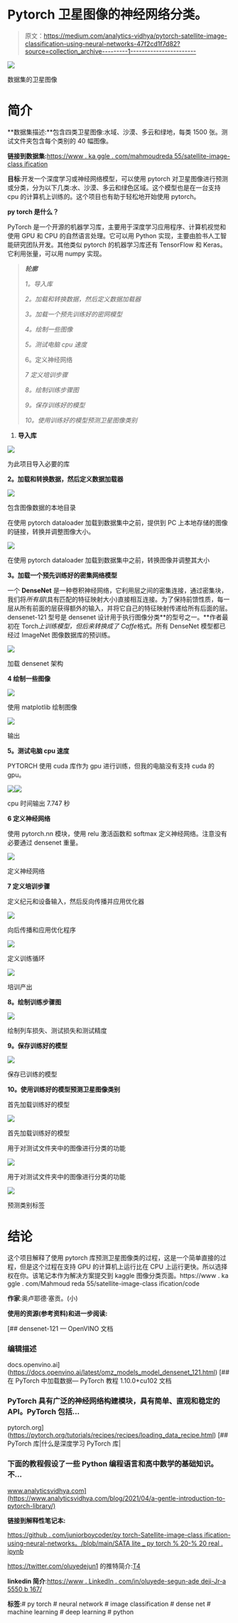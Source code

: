 # Pytorch 卫星图像的神经网络分类。

> 原文：<https://medium.com/analytics-vidhya/pytorch-satellite-image-classification-using-neural-networks-47f2cd1f7d82?source=collection_archive---------1----------------------->

![](img/0ee540c090e4d731db5ce8741e6ebbe3.png)

数据集的卫星图像

# **简介**

**数据集描述:**包含四类卫星图像:水域、沙漠、多云和绿地，每类 1500 张。测试文件夹包含每个类别的 40 幅图像。

**链接到数据集:**[https://www . ka ggle . com/mahmoudreda 55/satellite-image-class ification](https://www.kaggle.com/mahmoudreda55/satellite-image-classification)

**目标**:开发一个深度学习或神经网络模型，可以使用 pytorch 对卫星图像进行预测或分类，分为以下几类:水、沙漠、多云和绿色区域。这个模型也是在一台支持 cpu 的计算机上训练的。这个项目也有助于轻松地开始使用 pytorch。

**py torch 是什么？**

PyTorch 是一个开源的机器学习库，主要用于深度学习应用程序、计算机视觉和使用 GPU 和 CPU 的自然语言处理。它可以用 Python 实现，主要由脸书人工智能研究团队开发。其他类似 pytorch 的机器学习库还有 TensorFlow 和 Keras。它利用张量，可以用 numpy 实现。

> ***轮廓***
> 
> *1。导入库*
> 
> *2。加载和转换数据，然后定义数据加载器*
> 
> *3。加载一个预先训练好的密网模型*
> 
> *4。绘制一些图像*
> 
> *5。测试电脑 cpu 速度*
> 
> 6。定义神经网络
> 
> *7 定义培训步骤*
> 
> *8。绘制训练步骤图*
> 
> *9。保存训练好的模型*
> 
> *10。使用训练好的模型预测卫星图像类别*

1.  **导入库**

![](img/f4bad212de178bfc17fe51ec81ae35cf.png)

为此项目导入必要的库

**2。加载和转换数据，然后定义数据加载器**

![](img/e9835d304d6979e014d900537f22cb06.png)

包含图像数据的本地目录

在使用 pytorch dataloader 加载到数据集中之前，提供到 PC 上本地存储的图像的链接，转换并调整图像大小。

![](img/fa8e9bdd1412067a3ea5efff95ba19f5.png)

在使用 pytorch dataloader 加载到数据集中之前，转换图像并调整其大小

**3。加载一个预先训练好的密集网络模型**

一个 **DenseNet** 是一种卷积神经网络，它利用层之间的密集连接，通过密集块，我们将*所有层*(具有匹配的特征映射大小)直接相互连接。为了保持前馈性质，每一层从所有前面的层获得额外的输入，并将它自己的特征映射传递给所有后面的层。densenet-121 型号是 densenet 设计用于执行图像分类**的型号之一。**作者最初在 Torch*上训练模型，但后来转换成了 Caffe*格式。所有 DenseNet 模型都已经过 ImageNet 图像数据库的预训练。

![](img/6c0dbc7a92bbf5deb70ced69d86a48d5.png)

加载 densenet 架构

**4 绘制一些图像**

![](img/810e760bd9379153a67c9a14ab26f117.png)

使用 matplotlib 绘制图像

![](img/6039281aadad7cf3384927a9f83817a6.png)

输出

**5。测试电脑 cpu 速度**

PYTORCH 使用 cuda 库作为 gpu 进行训练，但我的电脑没有支持 cuda 的 gpu。

![](img/7fcb6750193e333613620ffe107c058f.png)![](img/7db50c92cfbcf1081a4986b47587a1e7.png)

cpu 时间输出 7.747 秒

**6 定义神经网络**

使用 pytorch.nn 模块，使用 relu 激活函数和 softmax 定义神经网络。注意没有必要通过 densenet 重量。

![](img/620e3cf01f36488a66bb543155abb5b1.png)

定义神经网络

**7 定义培训步骤**

定义纪元和设备输入，然后反向传播并应用优化器

![](img/2555739016cf6dc467e1fa365ae39583.png)

向后传播和应用优化程序

![](img/ebdb9892d36894d8aeffc7e8c9b258eb.png)

定义训练循环

![](img/0fcb7c03f15913d04b20786b049fe2b2.png)

培训产出

**8。绘制训练步骤图**

![](img/8b2fe9f7e7f140ec8fc436dc328dc979.png)

绘制列车损失、测试损失和测试精度

**9。保存训练好的模型**

![](img/3df24161cb0c2983248637a1f74b08da.png)

保存已训练的模型

**10。使用训练好的模型预测卫星图像类别**

首先加载训练好的模型

![](img/b797ca4c9130ea50d9fe9f3c663abac7.png)

首先加载训练好的模型

用于对测试文件夹中的图像进行分类的功能

![](img/b4bad8c35efb2969be4904c6b5b43718.png)

用于对测试文件夹中的图像进行分类的功能

![](img/e6aff2c77ce6c5b5da6399610225bcf6.png)

预测类别标签

# 结论

这个项目解释了使用 pytorch 库预测卫星图像类的过程，这是一个简单直接的过程，但是这个过程在支持 GPU 的计算机上运行比在 CPU 上运行更快。所以选择权在你。该笔记本作为解决方案提交到 kaggle 图像分类页面。https://www . ka ggle . com/Mahmoud reda 55/satellite-image-class ification/code

**作家**:奥卢耶德·塞贡。(小)

**使用的资源(参考资料)和进一步阅读:**

 [## densenet-121 — OpenVINO 文档

### 编辑描述

docs.openvino.ai](https://docs.openvino.ai/latest/omz_models_model_densenet_121.html)  [## 在 PyTorch 中加载数据— PyTorch 教程 1.10.0+cu102 文档

### PyTorch 具有广泛的神经网络构建模块，具有简单、直观和稳定的 API。PyTorch 包括…

pytorch.org](https://pytorch.org/tutorials/recipes/recipes/loading_data_recipe.html) [](https://www.analyticsvidhya.com/blog/2021/04/a-gentle-introduction-to-pytorch-library/) [## PyTorch 库|什么是深度学习 PyTorch 库|

### 下面的教程假设了一些 Python 编程语言和高中数学的基础知识。不…

www.analyticsvidhya.com](https://www.analyticsvidhya.com/blog/2021/04/a-gentle-introduction-to-pytorch-library/) 

**链接到解释性笔记本:**

[https://github . com/juniorboycoder/py torch-Satellite-image-class ification-using-neural-networks。/blob/main/SATA lite _ py torch % 20-% 20 real . ipynb](https://github.com/juniorboycoder/PYTORCH-Satellite-image-classification-using-neural-networks./blob/main/satalite_pytorch%20-%20real.ipynb)

https://twitter.com/oluyedejun1 的推特简介:[T4](https://twitter.com/oluyedejun1)

**linkedin 简介**:[https://www . LinkedIn . com/in/oluyede-segun-ade deji-Jr-a 5550 b 167/](https://www.linkedin.com/in/oluyede-segun-adedeji-jr-a5550b167/)

**标签**:# py torch # neural network # image classification # dense net # machine learning # deep learning # python